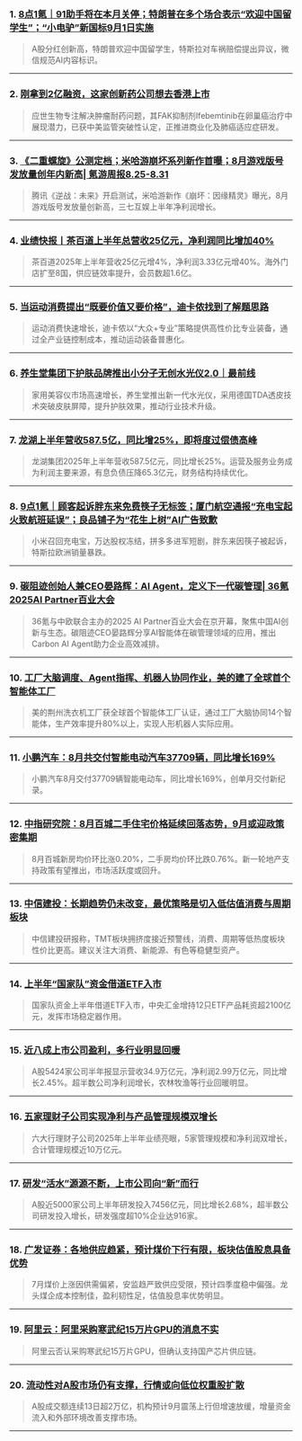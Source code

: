 ### 1. [8点1氪｜91助手将在本月关停；特朗普在多个场合表示“欢迎中国留学生”；“小电驴”新国标9月1日实施](https://36kr.com/p/3447403451750021?f=rss)

> A股分红创新高，特朗普欢迎中国留学生，特斯拉对车祸赔偿提出异议，微信规范AI内容标识。

---


### 2. [刚拿到2亿融资，这家创新药公司想去香港上市](https://36kr.com/p/3446163447436674?f=rss)

> 应世生物专注解决肿瘤耐药问题，其FAK抑制剂Ifebemtinib在卵巢癌治疗中展现潜力，已获中美监管突破性认定，正推进商业化及肺癌适应症研发。

---


### 3. [《二重螺旋》公测定档；米哈游崩坏系列新作首曝；8月游戏版号发放量创年内新高| 氪游周报8.25-8.31](https://36kr.com/p/3446738477438342?f=rss)

> 腾讯《逆战：未来》开启测试，米哈游新作《崩坏：因缘精灵》曝光，8月游戏版号发放量创新高，三七互娱上半年净利润增长。

---


### 4. [业绩快报丨茶百道上半年总营收25亿元，净利润同比增加40%](https://36kr.com/p/3445063588927106?f=rss)

> 茶百道2025年上半年营收25亿元增4%，净利润3.33亿元增40%。海外门店扩至8国，供应链效率提升，会员数超1.6亿。

---


### 5. [当运动消费提出“既要价值又要价格”，迪卡侬找到了解题思路](https://36kr.com/p/3443635649091200?f=rss)

> 运动消费快速增长，迪卡侬以“大众+专业”策略提供高性价比专业装备，通过全产业链控制成本，推动运动装备普惠化。

---


### 6. [养生堂集团下护肤品牌推出小分子无创水光仪2.0｜最前线](https://36kr.com/p/3445035895788935?f=rss)

> 家用美容仪市场高速增长，养生堂推出新一代水光仪，采用德国TDA透皮技术突破皮肤屏障，提升护肤效果，推动行业技术升级。

---


### 7. [龙湖上半年营收587.5亿，同比增25%，即将度过偿债高峰](https://36kr.com/p/3444692722161032?f=rss)

> 龙湖集团2025年上半年营收587.5亿元，同比增长25%。运营及服务业务成为利润主要来源，有息负债压降65.3亿元，财务结构持续优化。

---


### 8. [9点1氪｜顾客起诉胖东来免费筷子无标签；厦门航空通报“充电宝起火致航班延误”；良品铺子为“花生上树”AI广告致歉](https://36kr.com/p/3444608919885189?f=rss)

> 小米召回充电宝，万达股权冻结，拼多多进军短剧，胖东来因筷子被起诉，特斯拉欧洲销量暴跌。

---


### 9. [碳阻迹创始人兼CEO晏路辉：AI Agent，定义下一代碳管理| 36氪2025AI Partner百业大会](https://36kr.com/p/3443153509488259?f=rss)

> 36氪与中欧联合主办的2025 AI Partner百业大会在京开幕，聚焦中国AI创新与生态。碳阻迹CEO晏路辉分享AI智能体在碳管理领域的应用，推出Carbon AI Agent助力企业高效减排。

---


### 10. [工厂大脑调度、Agent指挥、机器人协同作业，美的建了全球首个智能体工厂](https://36kr.com/p/3443892636177796?f=rss)

> 美的荆州洗衣机工厂获全球首个智能体工厂认证，通过工厂大脑协同14个智能体，生产效率提升80%以上，实现人形机器人实际应用。

---


### 11. [小鹏汽车：8月共交付智能电动汽车37709辆，同比增长169%](https://36kr.com/newsflashes/3447411221534339?f=rss)

> 小鹏汽车8月交付37709辆智能电动车，同比增长169%，创单月交付新纪录。

---


### 12. [中指研究院：8月百城二手住宅价格延续回落态势，9月或迎政策密集期](https://36kr.com/newsflashes/3447407560594816?f=rss)

> 8月百城新房均价环比涨0.20%，二手房均价环比跌0.76%。新一轮地产支持政策有望推出，市场活跃度或回升。

---


### 13. [中信建投：长期趋势仍未改变，最优策略是切入低估值消费与周期板块](https://36kr.com/newsflashes/3447400753337986?f=rss)

> 中信建投研报称，TMT板块拥挤度接近预警线，消费、周期等低热度板块性价比更高。建议关注大消费、新能源、有色等稳健型资产。

---


### 14. [上半年“国家队”资金借道ETF入市](https://36kr.com/newsflashes/3447395925579141?f=rss)

> 国家队资金上半年借道ETF入市，中央汇金增持12只ETF产品耗资超2100亿元，发挥市场稳定器作用。

---


### 15. [近八成上市公司盈利，多行业明显回暖](https://36kr.com/newsflashes/3447394187171464?f=rss)

> A股5424家公司半年报显示营收34.9万亿元，净利润2.99万亿元，同比增长2.45%。超半数公司净利润增长，农林牧渔等行业回暖明显。

---


### 16. [五家理财子公司实现净利与产品管理规模双增长](https://36kr.com/newsflashes/3447391352592009?f=rss)

> 六大行理财子公司2025年上半年业绩亮眼，5家管理规模和净利润双增长，合计管理规模近10万亿元。

---


### 17. [研发“活水”源源不断，上市公司向“新”而行](https://36kr.com/newsflashes/3447389411005827?f=rss)

> A股近5000家公司上半年研发投入7456亿元，同比增长2.68%，超半数公司研发投入增长，研发强度超10%企业达916家。

---


### 18. [广发证券：各地供应趋紧，预计煤价下行有限，板块估值股息具备优势](https://36kr.com/newsflashes/3447382439483012?f=rss)

> 7月煤价上涨因供需偏紧，安监趋严致供应受限，预计四季度稳中偏强。龙头煤企成本控制佳，盈利韧性足，估值股息率优势明显。

---


### 19. [阿里云：阿里采购寒武纪15万片GPU的消息不实](https://36kr.com/newsflashes/3447381493012100?f=rss)

> 阿里云否认采购寒武纪15万片GPU，但确认支持国产芯片供应链。

---


### 20. [流动性对A股市场仍有支撑，行情或向低位权重股扩散](https://36kr.com/newsflashes/3447380486772098?f=rss)

> A股成交额连续13日超2万亿，机构预计9月震荡上行但增速放缓，增量资金流入和外部环境改善支撑市场。

---

